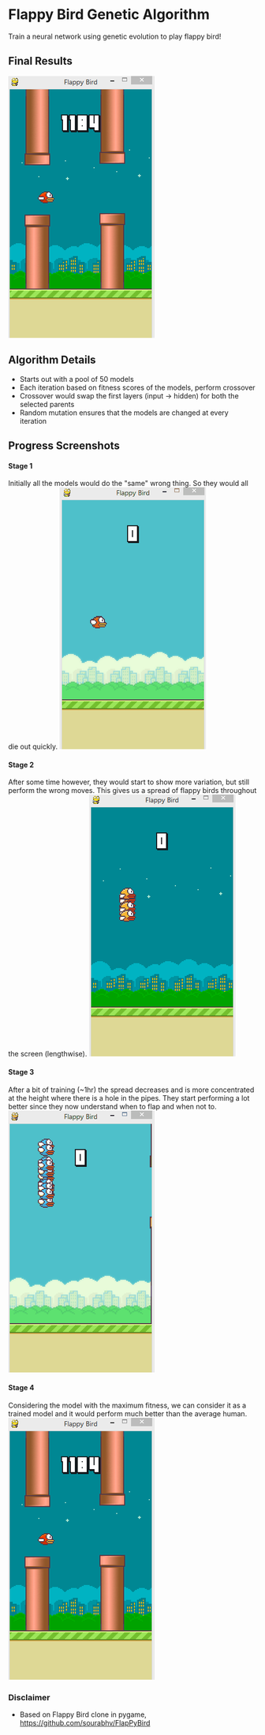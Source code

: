 # Flappy Bird Genetic Algorithm
Train a neural network using genetic evolution to play flappy bird! 

## Final Results
![Trained Model](Screenshots/trained_final.gif?raw=true "Trained Flappy Bird")

## Algorithm Details
* Starts out with a pool of 50 models
* Each iteration based on fitness scores of the models, perform crossover
* Crossover would swap the first layers (input -> hidden) for both the selected parents
* Random mutation ensures that the models are changed at every iteration

## Progress Screenshots
#### Stage 1
Initially all the models would do the "same" wrong thing. So they would all die out quickly.
![Untrained No-Spread](Screenshots/untrained_initial_states_nospread.gif?raw=true "Untrained No-Spread")

#### Stage 2
After some time however, they would start to show more variation, but still perform the wrong moves. This gives us a spread of flappy birds throughout the screen (lengthwise).
![Untrained Spread](Screenshots/untrained_initial_states_spread.gif?raw=true "Untrained Spread")

#### Stage 3
After a bit of training (~1hr) the spread decreases and is more concentrated at the height where there is a hole in the pipes. They start performing a lot better since they now understand when to flap and when not to.
![Trained](Screenshots/trained_set_initial.gif?raw=true "Trained")

#### Stage 4
Considering the model with the maximum fitness, we can consider it as a trained model and it would perform much better than the average human.
![Final Trained Model](Screenshots/trained_final.gif?raw=true "Final Trained Model")

### Disclaimer
* Based on Flappy Bird clone in pygame, https://github.com/sourabhv/FlapPyBird